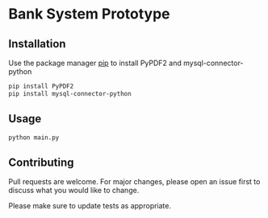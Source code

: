 # Bank System Prototype

## Installation

Use the package manager [pip](https://pip.pypa.io/en/stable/) to install PyPDF2 and mysql-connector-python

```bash
pip install PyPDF2
pip install mysql-connector-python
```
## Usage

```python
python main.py
```

## Contributing
Pull requests are welcome. For major changes, please open an issue first to discuss what you would like to change.

Please make sure to update tests as appropriate.
